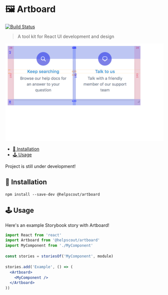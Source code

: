 # 🖼 Artboard

[![Build Status](https://travis-ci.org/helpscout/artboard.svg?branch=master)](https://travis-ci.org/helpscout/artboard)

> A tool kit for React UI development and design

![Guides Demo](./images/guides-demo.gif)

<!-- START doctoc generated TOC please keep comment here to allow auto update -->
<!-- DON'T EDIT THIS SECTION, INSTEAD RE-RUN doctoc TO UPDATE -->

- [🔧 Installation](#-installation)
- [🕹 Usage](#%F0%9F%95%B9-usage)

<!-- END doctoc generated TOC please keep comment here to allow auto update -->

Project is still under development!

## 🔧 Installation

```text
npm install --save-dev @helpscout/artboard
```

## 🕹 Usage

Here's an example Storybook story with Artboard!

```jsx
import React from 'react'
import Artboard from '@helpscout/artboard'
import MyComponent from './MyComponent'

const stories = storiesOf('MyComponent', module)

stories.add('Example', () => (
  <Artboard>
    <MyComponent />
  </Artboard>
))
```
